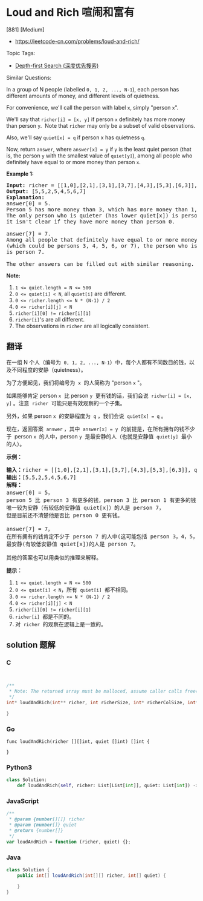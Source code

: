 # Loud and Rich 喧闹和富有

[881] [Medium]

- https://leetcode-cn.com/problems/loud-and-rich/

Topic Tags:

- [Depth-first Search (深度优先搜索)](https://leetcode-cn.com/tag/depth-first-search/)

Similar Questions:

In a group of N people (labelled `0, 1, 2, ..., N-1`), each person has different amounts of money, and different levels of quietness.

For convenience, we'll call the person with label `x`, simply "person `x`".

We'll say that `richer[i] = [x, y]` if person `x` definitely has more money than person `y`.  Note that `richer` may only be a subset of valid observations.

Also, we'll say `quiet[x] = q` if person x has quietness `q`.

Now, return `answer`, where `answer[x] = y` if `y` is the least quiet person (that is, the person `y` with the smallest value of `quiet[y]`), among all people who definitely have equal to or more money than person `x`.

**Example 1:**

<pre><strong>Input: </strong>richer = <span id="example-input-1-1">[[1,0],[2,1],[3,1],[3,7],[4,3],[5,3],[6,3]]</span>, quiet = <span id="example-input-1-2">[3,2,5,4,6,1,7,0]</span>
<strong>Output: </strong><span id="example-output-1">[5,5,2,5,4,5,6,7]</span>
<strong>Explanation: </strong>
answer[0] = 5.
Person 5 has more money than 3, which has more money than 1, which has more money than 0.
The only person who is quieter (has lower quiet[x]) is person 7, but
it isn't clear if they have more money than person 0.

answer[7] = 7.
Among all people that definitely have equal to or more money than person 7
(which could be persons 3, 4, 5, 6, or 7), the person who is the quietest (has lower quiet[x])
is person 7.

The other answers can be filled out with similar reasoning.
</pre>

**Note:**

1.  `1 <= quiet.length = N <= 500`
2.  `0 <= quiet[i] < N`, all `quiet[i]` are different.
3.  `0 <= richer.length <= N * (N-1) / 2`
4.  `0 <= richer[i][j] < N`
5.  `richer[i][0] != richer[i][1]`
6.  `richer[i]`'s are all different.
7.  The observations in `richer` are all logically consistent.

## 翻译

在一组 N 个人（编号为  `0, 1, 2, ..., N-1`）中，每个人都有不同数目的钱，以及不同程度的安静（quietness）。

为了方便起见，我们将编号为  `x`  的人简称为 "person `x` "。

如果能够肯定 person `x`  比 person `y`  更有钱的话，我们会说  `richer[i] = [x, y]` 。注意  `richer`  可能只是有效观察的一个子集。

另外，如果 person `x`  的安静程度为  `q` ，我们会说  `quiet[x] = q` 。

现在，返回答案  `answer` ，其中  `answer[x] = y`  的前提是，在所有拥有的钱不少于  person `x`  的人中，person `y`  是最安静的人（也就是安静值  `quiet[y]`  最小的人）。

**示例：**

<pre><strong>输入：</strong>richer = [[1,0],[2,1],[3,1],[3,7],[4,3],[5,3],[6,3]], quiet = [3,2,5,4,6,1,7,0]
<strong>输出：</strong>[5,5,2,5,4,5,6,7]
<strong>解释： </strong>
answer[0] = 5，
person 5 比 person 3 有更多的钱，person 3 比 person 1 有更多的钱，person 1 比 person 0 有更多的钱。
唯一较为安静（有较低的安静值 quiet[x]）的人是 person 7，
但是目前还不清楚他是否比 person 0 更有钱。

answer[7] = 7，
在所有拥有的钱肯定不少于 person 7 的人中(这可能包括 person 3，4，5，6 以及 7)，
最安静(有较低安静值 quiet[x])的人是 person 7。

其他的答案也可以用类似的推理来解释。
</pre>

**提示：**

1.  `1 <= quiet.length = N <= 500`
2.  `0 <= quiet[i] < N`，所有  `quiet[i]`  都不相同。
3.  `0 <= richer.length <= N * (N-1) / 2`
4.  `0 <= richer[i][j] < N`
5.  `richer[i][0] != richer[i][1]`
6.  `richer[i]`  都是不同的。
7.  对  `richer`  的观察在逻辑上是一致的。

## solution 题解

### C

```c


/**
 * Note: The returned array must be malloced, assume caller calls free().
 */
int* loudAndRich(int** richer, int richerSize, int* richerColSize, int* quiet, int quietSize, int* returnSize){

}


```

### Go

```golang
func loudAndRich(richer [][]int, quiet []int) []int {

}
```

### Python3

```python
class Solution:
    def loudAndRich(self, richer: List[List[int]], quiet: List[int]) -> List[int]:

```

### JavaScript

```javascript
/**
 * @param {number[][]} richer
 * @param {number[]} quiet
 * @return {number[]}
 */
var loudAndRich = function (richer, quiet) {};
```

### Java

```java
class Solution {
    public int[] loudAndRich(int[][] richer, int[] quiet) {

    }
}
```
